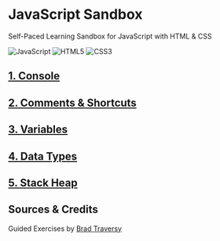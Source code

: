 # JavaScript Sandbox
Self-Paced Learning Sandbox for JavaScript with HTML & CSS

![JavaScript](https://img.shields.io/badge/JavaScript-F7DF1E.svg?style=for-the-badge&logo=JavaScript&logoColor=black)
![HTML5](https://img.shields.io/badge/HTML5-E34F26.svg?style=for-the-badge&logo=HTML5&logoColor=white)
![CSS3](https://img.shields.io/badge/CSS3-1572B6.svg?style=for-the-badge&logo=CSS3&logoColor=white)

## [1. Console](https://github.com/itsjordanmuller/2023-javascript-sandbox/tree/main/01-variables-data-types/01-console)

## [2. Comments & Shortcuts](https://github.com/itsjordanmuller/2023-javascript-sandbox/tree/main/01-variables-data-types/02-comments-shortcuts)

## [3. Variables](https://github.com/itsjordanmuller/2023-javascript-sandbox/tree/main/01-variables-data-types/03-variables)

## [4. Data Types](https://github.com/itsjordanmuller/2023-javascript-sandbox/tree/main/01-variables-data-types/04-data-types)

## [5. Stack Heap](https://github.com/itsjordanmuller/2023-javascript-sandbox/tree/main/01-variables-data-types/05-stack-heap)

## Sources & Credits
Guided Exercises by [Brad Traversy](https://github.com/bradtraversy)
